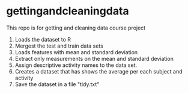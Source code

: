 # gettingandcleaningdata
This repo is for getting and cleaning data course project
1. Loads the dataset to R
2. Mergest the test and train data sets
3. Loads features with mean and standard deviation
4. Extract only measurements on the mean and standard deviation
5. Assign descriptive activity names to the data set. 
6. Creates a dataset that has shows the average per each subject and activity
7. Save the dataset in a file "tidy.txt"
